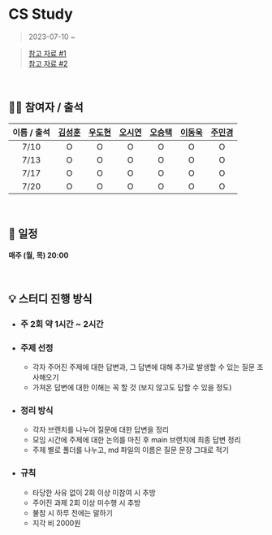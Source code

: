 # CS Study

                                    
> 2023-07-10 ~

> [참고 자료 #1](https://github.com/gyoogle/tech-interview-for-developer)  
> [참고 자료 #2](https://www.notion.so/codestates/08a2e00842144575a220fcd2b2825e33)

<br>

## 👨‍💻 참여자 / 출석

| 이름 / 출석 | [김성훈](https://github.com/Hoonology) | [우도현](https://github.com/teddy-woo) | [오시연](https://github.com/seay0) |  [오승택](https://github.com/ostarry0728) | [이동욱](https://github.com/dongukuklee) | [주민경](https://github.com/MinkyungJ) |
| :--: | :--: | :--: | :--: | :--: | :--: | :--: |
| 7/10 | O | O | O | O | O | O |
| 7/13 | O | O | O | O | O | O |
| 7/17 | O | O | O | O | O | O |
| 7/20 | O | O | O | O | O | O |


<br>

## 📅 일정

**매주 (월, 목) 20:00**

<br>

## 💡 스터디 진행 방식

- ### 주 2회 약 1시간 ~ 2시간
- ### 주제 선정
  - 각자 주어진 주제에 대한 답변과, 그 답변에 대해 추가로 발생할 수 있는 질문 조사해오기
  - 가져온 답변에 대한 이해는 꼭 할 것 (보지 않고도 답할 수 있을 정도)
- ### 정리 방식
  - 각자 브랜치를 나누어 질문에 대한 답변을 정리
  - 모임 시간에 주제에 대한 논의를 마친 후 main 브랜치에 최종 답변 정리
  - 주제 별로 폴더를 나누고, md 파일의 이름은 질문 문장 그대로 적기
- ### 규칙
  - 타당한 사유 없이 2회 이상 미참여 시 추방
  - 주어진 과제 2회 이상 미수행 시 추방
  - 불참 시 하루 전에는 말하기
  - 지각 비 2000원
  <br>
